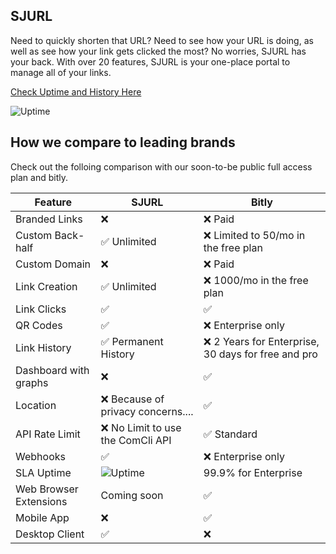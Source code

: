 ## SJURL

Need to quickly shorten that URL? Need to see how your URL is doing, as well as see how your link gets clicked the most? No worries, SJURL has your back. With over 20 features, SJURL is your one-place portal to manage all of your links.

[Check Uptime and History Here](https://stats.uptimerobot.com/Pg4z9C4zAA/787293145)

![Uptime](https://img.shields.io/endpoint?url=https%3A%2F%2Fraw.githubusercontent.com%2FCoolCoderSJ%2FSJPinger%2Fmaster%2Fapi%2Fsjurl%2Fuptime.json)


## How we compare to leading brands
Check out the folloing comparison with our soon-to-be public full access plan and bitly.

| Feature | SJURL | Bitly |
| ------- | ----- | ----- |
| Branded Links | ❌ | ❌ Paid |
| Custom Back-half | ✅ Unlimited | ❌ Limited to 50/mo in the free plan |
| Custom Domain | ❌ |  ❌ Paid | 
| Link Creation | ✅ Unlimited | ❌ 1000/mo in the free plan |
| Link Clicks | ✅ | ✅ |
| QR Codes | ✅ | ❌ Enterprise only |
| Link History | ✅ Permanent History | ❌ 2 Years for Enterprise, 30 days for free and pro |
| Dashboard with graphs | ❌ | ✅ |
| Location | ❌ Because of privacy concerns.... | ✅ |
| API Rate Limit | ❌ No Limit to use the ComCli API | ✅ Standard |
| Webhooks | ✅ | ❌ Enterprise only |
| SLA Uptime | ![Uptime](https://img.shields.io/endpoint?url=https%3A%2F%2Fraw.githubusercontent.com%2FCoolCoderSJ%2FSJPinger%2Fmaster%2Fapi%2Fsjurl%2Fuptime.json) | 99.9% for Enterprise |
| Web Browser Extensions | Coming soon | ✅ |
| Mobile App | ❌ | ✅ |
| Desktop Client | ✅ | ❌ |

